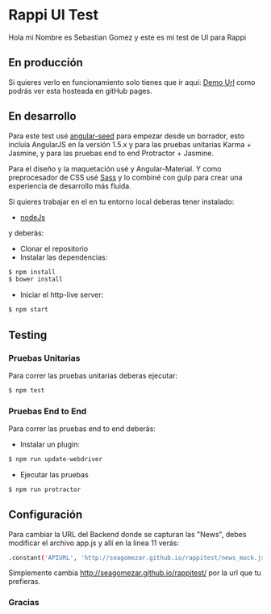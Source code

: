 # Rappi UI Test

Hola mi Nombre es Sebastian Gomez y este es mi test de UI para Rappi

## En producción
Si quieres verlo en funcionamiento solo tienes que ir aquí: 
[Demo Url] como podrás ver esta hosteada en gitHub pages.

## En desarrollo

Para este test usé [angular-seed] para empezar desde un borrador, esto incluía AngularJS en la versión 1.5.x y para las pruebas unitarias Karma + Jasmine, y para las pruebas end to end Protractor + Jasmine. 

Para el diseño y la maquetación usé y Angular-Material. Y como preprocesador de CSS usé [Sass] y lo combiné con gulp para crear una experiencia de desarrollo más fluida.

Si quieres trabajar en el en tu entorno local deberas tener instalado:

- [nodeJs]

y deberás:

- Clonar el repositorio
- Instalar las dependencias: 
```sh
$ npm install
$ bower install
```
- Iniciar el http-live server: 
```sh
$ npm start
```

## Testing

### Pruebas Unitarias
Para correr las pruebas unitarias deberas ejecutar:
```sh
$ npm test
```
### Pruebas End to End
Para correr las pruebas end to end deberás:

- Instalar un plugin:

```sh
$ npm run update-webdriver
```
- Ejecutar las pruebas
```sh
$ npm run protractor
```

## Configuración

Para cambiar la URL del Backend donde se capturan las "News", debes modificar el archivo app.js y allí en la línea 11 verás: 

```sh
.constant('APIURL', 'http://seagomezar.github.io/rappitest/news_mock.json')
```

Simplemente cambia http://seagomezar.github.io/rappitest/ por la url que tu prefieras.

### Gracias

[Demo Url]: <http://seagomezar.github.io/rappitest/>
[AngularJS]: <https://angularjs.org/>
[nodeJs]: <http://nodejs.org>
[Sass]: <http://sass-lang.com/>
[angular-seed]: <https://github.com/angular/angular-seed>